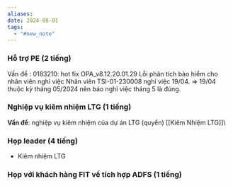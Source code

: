 ```yaml
---
aliases: 
date: 2024-08-01
tags:
  - "#new_note"
---
```


### Hỗ trợ PE (2 tiếng)
Vấn đề : 0183210: hot fix OPA_v8.12.20.01.29 Lỗi phân tích bảo hiểm cho nhân viên nghỉ việc
Nhân viên TSI-01-230008 nghỉ việc 19/04. => 19/04 thuộc kỳ tháng 05/2024 nên báo nghỉ việc tháng 5 là đúng.

### Nghiệp vụ kiêm nhiệm LTG (1 tiếng)
**Vấn đề**:  nghiệp vụ kiêm nhiệm của dự án LTG (quyền) [[Kiêm Nhiệm LTG]]\

### Họp leader (4 tiếng)
- Kiêm nhiệm LTG

### Họp với khách hàng FIT về tích hợp ADFS (1  tiếng)
